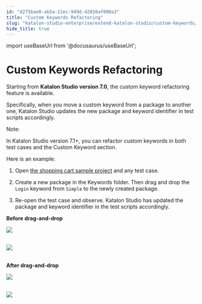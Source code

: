 ```yaml
---
id: "d275bae0-ab5a-11ec-949d-42010af000a3"
title: "Custom Keywords Refactoring"
slug: "katalon-studio-enterprise/extend-katalon-studio/custom-keywords/custom-keywords-refactoring"
hide_title: true
---
```

import useBaseUrl from '@docusaurus/useBaseUrl';


# <a id="id" class="anchor_top_offset"/><a id="ariaid-title1" class="anchor_top_offset"/>Custom Keywords Refactoring

<p xmlns="http://www.w3.org/1999/xhtml" className="p">Starting from <strong className="ph b">Katalon Studio version 7.0</strong>, the   custom keyword refactoring feature is available.</p> 
<p xmlns="http://www.w3.org/1999/xhtml" className="p">Specifically, when you move a custom keyword from a package to   another one, Katalon Studio updates the new package and keyword   identifier in test scripts accordingly.</p> 
<div xmlns="http://www.w3.org/1999/xhtml" className="note note note_note"><span className="note__title">Note:</span> 
  <p className="p">In Katalon Studio version 7.1+, you can refactor custom
    keywords in both test cases and the Custom Keyword section.</p>
</div>
<p xmlns="http://www.w3.org/1999/xhtml" className="p">Here is an example:</p> 
<ol xmlns="http://www.w3.org/1999/xhtml" className="ol"><li className="li">     <p className="p">Open <a className="xref j-external-link" href="https://docs.katalon.com/katalon-studio/docs/shopping-cart-prj.html" target="_blank">the         shopping cart sample project</a> and any test case.</p>   </li><li className="li">     <p className="p">Create a new package in the Keywords folder. Then drag and drop       the <code className="ph codeph">Login</code> keyword from <code className="ph codeph">Simple</code> to the       newly created package.</p>   </li><li className="li">     <p className="p">Re-open the test case and observe. Katalon Studio has updated       the package and keyword identifier in the test scripts       accordingly.</p>   </li></ol> 
<p xmlns="http://www.w3.org/1999/xhtml" className="p">   <strong className="ph b">Before drag-and-drop</strong> </p> 
<p xmlns="http://www.w3.org/1999/xhtml" className="p">   <img className="image" src={useBaseUrl("https://github.com/katalon-studio/docs-images/raw/master/katalon-studio/docs/custom-keyword-refactor/package-bf.png")} /><br /><br /> </p> 
<p xmlns="http://www.w3.org/1999/xhtml" className="p">   <img className="image" src={useBaseUrl("https://github.com/katalon-studio/docs-images/raw/master/katalon-studio/docs/custom-keyword-refactor/identifier-bf.png")} /><br /><br /> </p> 
<p xmlns="http://www.w3.org/1999/xhtml" className="p">   <strong className="ph b">After drag-and-drop</strong> </p> 
<p xmlns="http://www.w3.org/1999/xhtml" className="p">   <img className="image" src={useBaseUrl("https://github.com/katalon-studio/docs-images/raw/master/katalon-studio/docs/custom-keyword-refactor/package-aft.png")} /><br /><br /> </p> 
<p xmlns="http://www.w3.org/1999/xhtml" className="p">   <img className="image" src={useBaseUrl("https://github.com/katalon-studio/docs-images/raw/master/katalon-studio/docs/custom-keyword-refactor/identifier-aft.png")} /><br /><br /> </p> 
